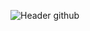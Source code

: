 

![Header github](https://github.com/dbranddr/dbranddr/assets/91701203/7b40ecae-efb5-4338-8e3a-2aa1c8171760)


<!---
dbranddr/dbranddr is a ✨ special ✨ repository because its `README.md` (this file) appears on your GitHub profile.
You can click the Preview link to take a look at your changes.
--->
